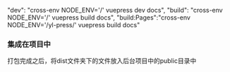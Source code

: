 "dev": "cross-env NODE_ENV='/' vuepress dev docs",
"build": "cross-env NODE_ENV='/' vuepress build docs",
"build:Pages":"cross-env NODE_ENV='/yl-press/' vuepress build docs"

### 集成在项目中
打包完成之后，将dist文件夹下的文件放入后台项目中的public目录中